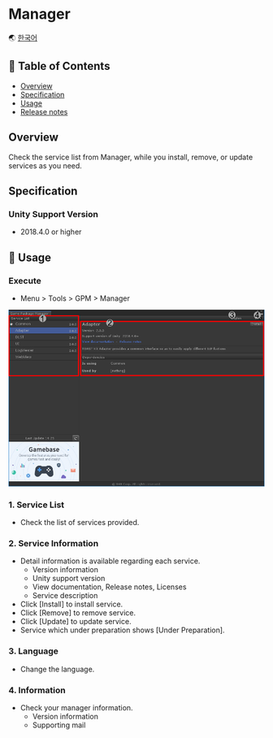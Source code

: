 # Manager

🌏 [한국어](README.md)

## 🚩 Table of Contents

* [Overview](#overview)
* [Specification](#specification)
* [Usage](#-usage)
* [Release notes](./ReleaseNotes.en.md)

## Overview

Check the service list from Manager, while you install, remove, or update services as you need.


## Specification

### Unity Support Version

* 2018.4.0 or higher

## 🔨 Usage

### Execute

* Menu > Tools > GPM > Manager

![Manager](./images/gpm_manager_001.png)

### 1. Service List

* Check the list of services provided.

### 2. Service Information

* Detail information is available regarding each service. 
    * Version information
    * Unity support version
    * View documentation, Release notes, Licenses
    * Service description
* Click [Install] to install service.
* Click [Remove] to remove service.
* Click [Update] to update service.
* Service which under preparation shows [Under Preparation].

### 3. Language

* Change the language. 

### 4. Information

* Check your manager information.  
    * Version information
    * Supporting mail